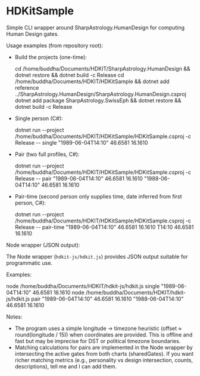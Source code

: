 # HDKitSample

Simple CLI wrapper around SharpAstrology.HumanDesign for computing Human Design gates.

Usage examples (from repository root):

- Build the projects (one-time):

  cd /home/buddha/Documents/HDKIT/SharpAstrology.HumanDesign && dotnet restore && dotnet build -c Release
  cd /home/buddha/Documents/HDKIT/HDKitSample && dotnet add reference ../SharpAstrology.HumanDesign/SharpAstrology.HumanDesign.csproj
  dotnet add package SharpAstrology.SwissEph && dotnet restore && dotnet build -c Release

- Single person (C#):

  dotnet run --project /home/buddha/Documents/HDKIT/HDKitSample/HDKitSample.csproj -c Release -- single "1989-06-04T14:10" 46.6581 16.1610

- Pair (two full profiles, C#):

  dotnet run --project /home/buddha/Documents/HDKIT/HDKitSample/HDKitSample.csproj -c Release -- pair "1989-06-04T14:10" 46.6581 16.1610 "1988-06-04T14:10" 46.6581 16.1610

- Pair-time (second person only supplies time, date inferred from first person, C#):

  dotnet run --project /home/buddha/Documents/HDKIT/HDKitSample/HDKitSample.csproj -c Release -- pair-time "1989-06-04T14:10" 46.6581 16.1610 T14:10 46.6581 16.1610

Node wrapper (JSON output):

The Node wrapper (`hdkit-js/hdkit.js`) provides JSON output suitable for programmatic use.

Examples:

  node /home/buddha/Documents/HDKIT/hdkit-js/hdkit.js single "1989-06-04T14:10" 46.6581 16.1610
  node /home/buddha/Documents/HDKIT/hdkit-js/hdkit.js pair "1989-06-04T14:10" 46.6581 16.1610 "1988-06-04T14:10" 46.6581 16.1610

Notes:
- The program uses a simple longitude -> timezone heuristic (offset ≈ round(longitude / 15)) when coordinates are provided. This is offline and fast but may be imprecise for DST or political timezone boundaries.
- Matching calculations for pairs are implemented in the Node wrapper by intersecting the active gates from both charts (sharedGates). If you want richer matching metrics (e.g., personality vs design intersection, counts, descriptions), tell me and I can add them.